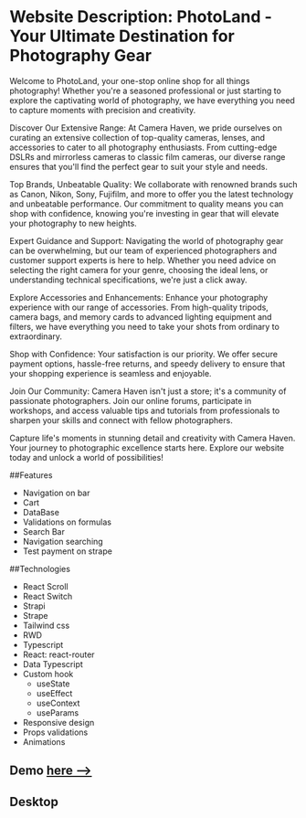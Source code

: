 # Website Description: PhotoLand - Your Ultimate Destination for Photography Gear

Welcome to PhotoLand, your one-stop online shop for all things photography! Whether you're a seasoned professional or just starting to explore the captivating world of photography, we have everything you need to capture moments with precision and creativity.

Discover Our Extensive Range:
At Camera Haven, we pride ourselves on curating an extensive collection of top-quality cameras, lenses, and accessories to cater to all photography enthusiasts. From cutting-edge DSLRs and mirrorless cameras to classic film cameras, our diverse range ensures that you'll find the perfect gear to suit your style and needs.

Top Brands, Unbeatable Quality:
We collaborate with renowned brands such as Canon, Nikon, Sony, Fujifilm, and more to offer you the latest technology and unbeatable performance. Our commitment to quality means you can shop with confidence, knowing you're investing in gear that will elevate your photography to new heights.

Expert Guidance and Support:
Navigating the world of photography gear can be overwhelming, but our team of experienced photographers and customer support experts is here to help. Whether you need advice on selecting the right camera for your genre, choosing the ideal lens, or understanding technical specifications, we're just a click away.

Explore Accessories and Enhancements:
Enhance your photography experience with our range of accessories. From high-quality tripods, camera bags, and memory cards to advanced lighting equipment and filters, we have everything you need to take your shots from ordinary to extraordinary.

Shop with Confidence:
Your satisfaction is our priority. We offer secure payment options, hassle-free returns, and speedy delivery to ensure that your shopping experience is seamless and enjoyable.

Join Our Community:
Camera Haven isn't just a store; it's a community of passionate photographers. Join our online forums, participate in workshops, and access valuable tips and tutorials from professionals to sharpen your skills and connect with fellow photographers.

Capture life's moments in stunning detail and creativity with Camera Haven. Your journey to photographic excellence starts here. Explore our website today and unlock a world of possibilities!


##Features
* Navigation on bar
* Cart
* DataBase
* Validations on formulas
* Search Bar
* Navigation searching
* Test payment on strape

##Technologies
* React Scroll
* React Switch
* Strapi
* Strape
* Tailwind css
* RWD
* Typescript
* React: react-router
* Data Typescript
* Custom hook
    - useState
    - useEffect
    - useContext
    - useParams
* Responsive design
* Props validations
* Animations

## Demo <a href = "https://atlon1.github.io/fotoSite/"> here --></a>

## Desktop

<div align="center">
<img src="" margin="20">
 </div>

  <div align="center">
<img src="">
</div>